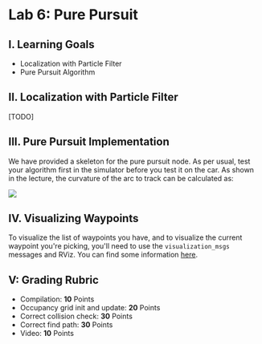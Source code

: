 # Lab 6: Pure Pursuit

## I. Learning Goals

- Localization with Particle Filter
- Pure Pursuit Algorithm

## II. Localization with Particle Filter

[TODO]

## III. Pure Pursuit Implementation

We have provided a skeleton for the pure pursuit node. As per usual, test your algorithm first in the
simulator before you test it on the car. As shown in the lecture, the curvature of the arc to track
can be calculated as:

![](https://latex.codecogs.com/svg.latex?\gamma=\frac{2|y|}{L^2})

## IV. Visualizing Waypoints

To visualize the list of waypoints you have, and to visualize the current waypoint you're picking, you'll need to use the `visualization_msgs` messages and RViz. You can find some information [here](http://wiki.ros.org/rviz/DisplayTypes/Marker).

## V: Grading Rubric
- Compilation: **10** Points
- Occupancy grid init and update: **20** Points
- Correct collision check: **30** Points
- Correct find path: **30** Points
- Video: **10** Points
